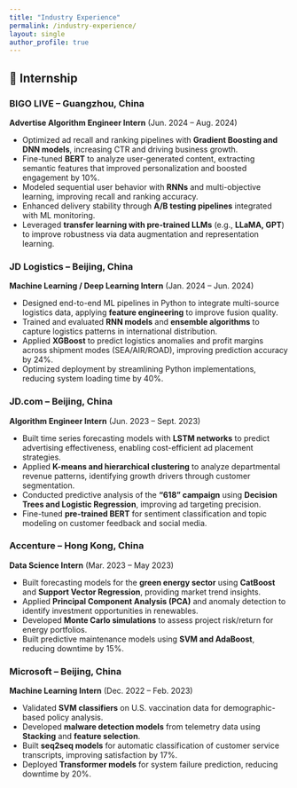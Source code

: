 ```yaml
---
title: "Industry Experience"
permalink: /industry-experience/
layout: single
author_profile: true
---
```


## 💼 Internship

### BIGO LIVE – Guangzhou, China  
**Advertise Algorithm Engineer Intern** (Jun. 2024 – Aug. 2024)  
- Optimized ad recall and ranking pipelines with **Gradient Boosting and DNN models**, increasing CTR and driving business growth.  
- Fine-tuned **BERT** to analyze user-generated content, extracting semantic features that improved personalization and boosted engagement by 10%.  
- Modeled sequential user behavior with **RNNs** and multi-objective learning, improving recall and ranking accuracy.  
- Enhanced delivery stability through **A/B testing pipelines** integrated with ML monitoring.  
- Leveraged **transfer learning with pre-trained LLMs** (e.g., **LLaMA, GPT**) to improve robustness via data augmentation and representation learning.  

### JD Logistics – Beijing, China  
**Machine Learning / Deep Learning Intern** (Jan. 2024 – Jun. 2024)  
- Designed end-to-end ML pipelines in Python to integrate multi-source logistics data, applying **feature engineering** to improve fusion quality.  
- Trained and evaluated **RNN models** and **ensemble algorithms** to capture logistics patterns in international distribution.  
- Applied **XGBoost** to predict logistics anomalies and profit margins across shipment modes (SEA/AIR/ROAD), improving prediction accuracy by 24%.  
- Optimized deployment by streamlining Python implementations, reducing system loading time by 40%.  

### JD.com – Beijing, China  
**Algorithm Engineer Intern** (Jun. 2023 – Sept. 2023)  
- Built time series forecasting models with **LSTM networks** to predict advertising effectiveness, enabling cost-efficient ad placement strategies.  
- Applied **K-means and hierarchical clustering** to analyze departmental revenue patterns, identifying growth drivers through customer segmentation.  
- Conducted predictive analysis of the **“618” campaign** using **Decision Trees and Logistic Regression**, improving ad targeting precision.  
- Fine-tuned **pre-trained BERT** for sentiment classification and topic modeling on customer feedback and social media.  

### Accenture – Hong Kong, China  
**Data Science Intern** (Mar. 2023 – May 2023)  
- Built forecasting models for the **green energy sector** using **CatBoost** and **Support Vector Regression**, providing market trend insights.  
- Applied **Principal Component Analysis (PCA)** and anomaly detection to identify investment opportunities in renewables.  
- Developed **Monte Carlo simulations** to assess project risk/return for energy portfolios.  
- Built predictive maintenance models using **SVM and AdaBoost**, reducing downtime by 15%.  

### Microsoft – Beijing, China  
**Machine Learning Intern** (Dec. 2022 – Feb. 2023)  
- Validated **SVM classifiers** on U.S. vaccination data for demographic-based policy analysis.  
- Developed **malware detection models** from telemetry data using **Stacking** and **feature selection**.  
- Built **seq2seq models** for automatic classification of customer service transcripts, improving satisfaction by 17%.  
- Deployed **Transformer models** for system failure prediction, reducing downtime by 20%.  
